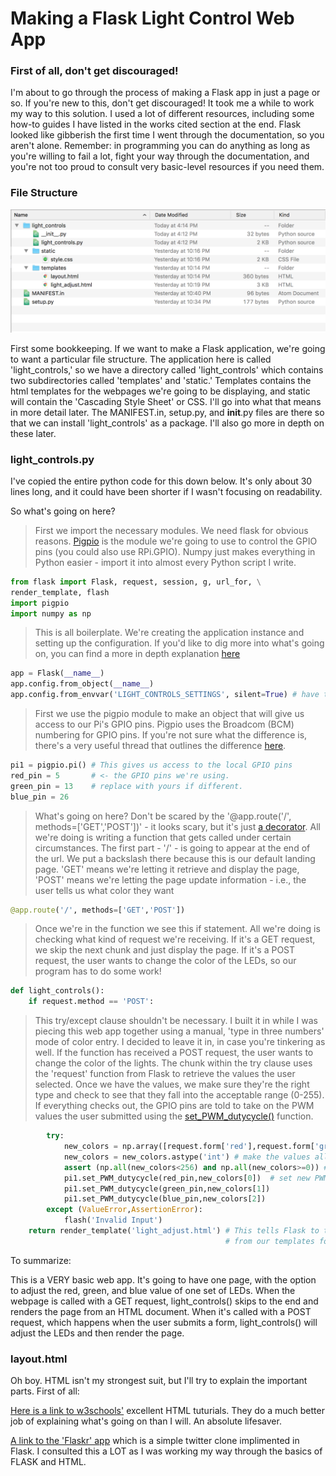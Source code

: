 # Making a Flask Light Control Web App

### First of all, don't get discouraged!

I'm about to go through the process of making a Flask app in just a page or so. If you're new to this, don't get discouraged! It took me a while to work my way to this solution. I used a lot of different resources, including some how-to guides I have listed in the works cited section at the end. Flask looked like gibberish the first time I went through the documentation, so you aren't alone. Remember: in programming you can do anything as long as you're willing to fail a lot, fight your way through the documentation, and you're not too proud to consult very basic-level resources if you need them.

### File Structure

<p align="center">
  <img src="../images/file_structure.png" alt="Screenshot of Directories">
</p>

First some bookkeeping. If we want to make a Flask application, we're going to want a particular file structure. The application here is called 'light_controls,' so we have a directory called 'light_controls' which contains two subdirectories called 'templates' and 'static.' Templates contains the html templates for the webpages we're going to be displaying, and static will contain the 'Cascading Style Sheet' or CSS. I'll go into what that means in more detail later. The MANIFEST.in, setup.py, and __init__.py files are there so that we can install 'light_controls' as a package. I'll also go more in depth on these later.

### light_controls.py

I've copied the entire python code for this down below. It's only about 30 lines long, and it could have been shorter if I wasn't focusing on readability. 

So what's going on here? 

> First we import the necessary modules. We need flask for obvious reasons. [Pigpio](http://abyz.me.uk/rpi/pigpio/index.html) is the module we're going to use to control the GPIO pins (you could also use RPi.GPIO). Numpy just makes everything in Python easier - import it into almost every Python script I write. 
```python
from flask import Flask, request, session, g, url_for, \
render_template, flash
import pigpio
import numpy as np
```
> This is all boilerplate. We're creating the application instance and setting up the configuration. If you'd like to dig more into what's going on, you can find a more in depth explanation [here](http://flask.pocoo.org/docs/0.12/quickstart/)
```python
app = Flask(__name__) 
app.config.from_object(__name__) 
app.config.from_envvar('LIGHT_CONTROLS_SETTINGS', silent=True) # have the name of your app here, if different
```
> First we use the pigpio module to make an object that will give us access to our Pi's GPIO pins. Pigpio uses the Broadcom (BCM) numbering for GPIO pins. If you're not sure what the difference is, there's a very useful thread that outlines the difference [here](https://raspberrypi.stackexchange.com/questions/12966/what-is-the-difference-between-board-and-bcm-for-gpio-pin-numbering).
```python
pi1 = pigpio.pi() # This gives us access to the local GPIO pins
red_pin = 5       # <- the GPIO pins we're using. 
green_pin = 13    # replace with yours if different.
blue_pin = 26
```
> What's going on here? Don't be scared by the '@app.route('/', methods=['GET','POST'])' - it looks scary, but it's just [a decorator](http://book.pythontips.com/en/latest/decorators.html). All we're doing is writing a function that gets called under certain circumstances. The first part - '/' - is going to appear at the end of the url. We put a backslash there because this is our default landing page. 'GET' means we're letting it retrieve and display the page, 'POST' means we're letting the page update information - i.e., the user tells us what color they want
```python
@app.route('/', methods=['GET','POST']) 
```
> Once we're in the function we see this if statement. All we're doing is checking what kind of request we're receiving. If it's a GET request, we skip the next chunk and just display the page. If it's a POST request, the user wants to change the color of the LEDs, so our program has to do some work!
```python
def light_controls():
    if request.method == 'POST':
```
> This try/except clause shouldn't be necessary. I built it in while I was piecing this web app together using a manual, 'type in three numbers' mode of color entry. I decided to leave it in, in case you're tinkering as well.
> If the function has received a POST request, the user wants to change the color of the lights. The chunk within the try clause uses the 'request' function from Flask to retrieve the values the user selected. Once we have the values, we make sure they're the right type and check to see that they fall into the acceptable range (0-255). 
> If everything checks out, the GPIO pins are told to take on the PWM values the user submitted using the [set_PWM_dutycycle()](http://abyz.me.uk/rpi/pigpio/python.html#set_PWM_dutycycle) function.
```python
        try:
            new_colors = np.array([request.form['red'],request.form['green'],request.form['blue']])
            new_colors = new_colors.astype('int') # make the values all integers
            assert (np.all(new_colors<256) and np.all(new_colors>=0)) # Are all the values 0-255?
            pi1.set_PWM_dutycycle(red_pin,new_colors[0])  # set new PWM dutycycles
            pi1.set_PWM_dutycycle(green_pin,new_colors[1])
            pi1.set_PWM_dutycycle(blue_pin,new_colors[2])
        except (ValueError,AssertionError):
            flash('Invalid Input')
    return render_template('light_adjust.html') # This tells Flask to take the light_adjust.html document
                                                # from our templates folder and render it. 

```

To summarize:

This is a VERY basic web app. It's going to have one page, with the option to adjust the red, green, and blue value of one set of LEDs. When the webpage is called with a GET request, light_controls() skips to the end and renders the page from an HTML document. When it's called with a POST request, which happens when the user submits a form, light_controls() will adjust the LEDs and then render the page.

### layout.html

Oh boy. HTML isn't my strongest suit, but I'll try to explain the important parts. 
First of all:

[Here is a link to w3schools'](https://www.w3schools.com/html/default.asp) excellent HTML tuturials. They do a much better job of explaining what's going on than I will. An absolute lifesaver.

[A link to the 'Flaskr' app](http://flask.pocoo.org/docs/0.12/tutorial/introduction/) which is a simple twitter clone implimented in Flask. I consulted this a LOT as I was working my way through the basics of FLASK and HTML. 


